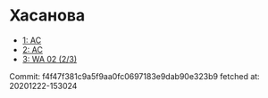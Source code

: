 # Хасанова
- [1: AC](1.md)
- [2: AC](2.md)
- [3: WA 02 (2/3)](3.md)

Commit: f4f47f381c9a5f9aa0fc0697183e9dab90e323b9
 fetched at: 20201222-153024
